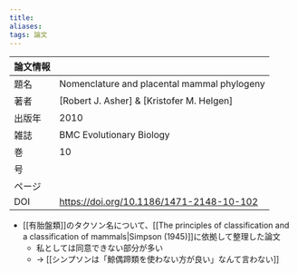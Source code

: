```yaml
---
title: 
aliases: 
tags: 論文
---
```


| 論文情報 |                                             |
| ---- | ------------------------------------------- |
| 題名   | Nomenclature and placental mammal phylogeny |
| 著者   | [Robert J. Asher] & [Kristofer M. Helgen]   |
| 出版年  | 2010                                        |
| 雑誌   | BMC Evolutionary Biology                    |
| 巻    | 10                                          |
| 号    |                                             |
| ページ  |                                             |
| DOI  | https://doi.org/10.1186/1471-2148-10-102    |

- [[有胎盤類]]のタクソン名について、[[The principles of classification and a classification of mammals|Simpson (1945)]]に依拠して整理した論文
  - 私としては同意できない部分が多い
  - → [[シンプソンは「鯨偶蹄類を使わない方が良い」なんて言わない]]